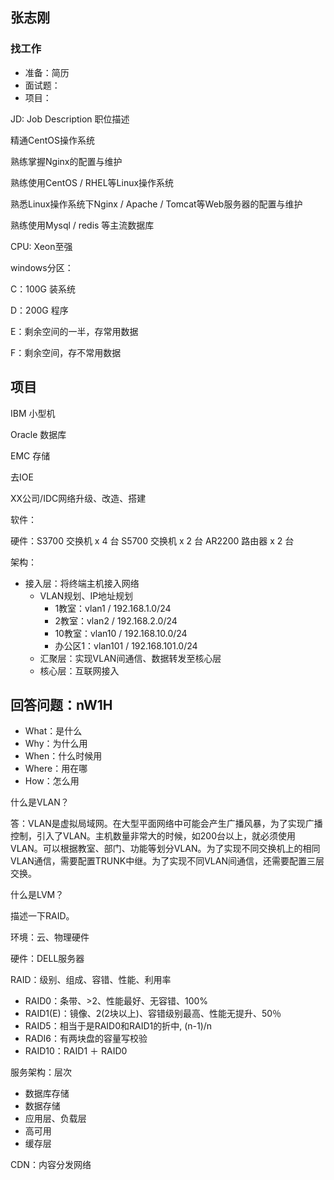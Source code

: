 

## 张志刚

### 找工作

- 准备：简历
- 面试题：
- 项目：

JD: Job Description   职位描述

精通CentOS操作系统

熟练掌握Nginx的配置与维护





熟练使用CentOS / RHEL等Linux操作系统

熟悉Linux操作系统下Nginx / Apache / Tomcat等Web服务器的配置与维护

熟练使用Mysql / redis 等主流数据库



CPU: Xeon至强



windows分区：

C：100G 装系统

D：200G 程序

E：剩余空间的一半，存常用数据

F：剩余空间，存不常用数据



## 项目

IBM 小型机

Oracle 数据库

EMC 存储

去IOE



XX公司/IDC网络升级、改造、搭建

软件：

硬件：S3700 交换机 x 4 台 S5700 交换机 x 2 台 AR2200 路由器 x 2 台

架构：

 - 接入层：将终端主机接入网络
    - VLAN规划、IP地址规划
      	- 1教室：vlan1 / 192.168.1.0/24
      	- 2教室：vlan2 / 192.168.2.0/24
      	- 10教室：vlan10 / 192.168.10.0/24
      	- 办公区1：vlan101 / 192.168.101.0/24
	- 汇聚层：实现VLAN间通信、数据转发至核心层
	- 核心层：互联网接入

## 回答问题：nW1H

- What：是什么
- Why：为什么用
- When：什么时候用
- Where：用在哪
- How：怎么用

什么是VLAN？

答：VLAN是虚拟局域网。在大型平面网络中可能会产生广播风暴，为了实现广播控制，引入了VLAN。主机数量非常大的时候，如200台以上，就必须使用VLAN。可以根据教室、部门、功能等划分VLAN。为了实现不同交换机上的相同VLAN通信，需要配置TRUNK中继。为了实现不同VLAN间通信，还需要配置三层交换。

什么是LVM？

描述一下RAID。



环境：云、物理硬件

硬件：DELL服务器

RAID：级别、组成、容错、性能、利用率

- RAID0：条带、>2、性能最好、无容错、100%
- RAID1(E)：镜像、2(2块以上)、容错级别最高、性能无提升、50％
- RAID5：相当于是RAID0和RAID1的折中, (n-1)/n
- RADI6：有两块盘的容量写校验
- RAID10：RAID1 ＋ RAID0

服务架构：层次

- 数据库存储
- 数据存储
- 应用层、负载层
- 高可用
- 缓存层

CDN：内容分发网络







